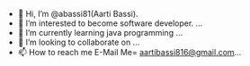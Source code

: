 - 👋 Hi, I’m @abassi81(Aarti Bassi).
- 👀 I’m interested to become software developer. ...
- 🌱 I’m currently learning java programming ...
- 💞️ I’m looking to collaborate on ...
- 📫 How to reach me E-Mail Me= aartibassi816@gmail.com...

<!---
abassi81/abassi81 is a ✨ special ✨ repository because its `README.md` (this file) appears on your GitHub profile.
You can click the Preview link to take a look at your changes.
--->
